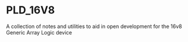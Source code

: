 # PLD_16V8
A collection of notes and utilities to aid in open development for the 16v8 Generic Array Logic device
